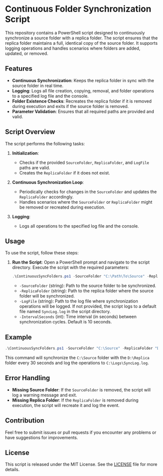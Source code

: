 # Continuous Folder Synchronization Script

This repository contains a PowerShell script designed to continuously synchronize a source folder with a replica folder. The script ensures that the replica folder maintains a full, identical copy of the source folder. It supports logging operations and handles scenarios where folders are added, updated, or removed.

## Features

- **Continuous Synchronization**: Keeps the replica folder in sync with the source folder in real time.
- **Logging**: Logs all file creation, copying, removal, and folder operations to a specified log file and the console.
- **Folder Existence Checks**: Recreates the replica folder if it is removed during execution and exits if the source folder is removed.
- **Parameter Validation**: Ensures that all required paths are provided and valid.

## Script Overview

The script performs the following tasks:

1. **Initialization**:
   - Checks if the provided `SourceFolder`, `ReplicaFolder`, and `LogFile` paths are valid.
   - Creates the `ReplicaFolder` if it does not exist.

2. **Continuous Synchronization Loop**:
   - Periodically checks for changes in the `SourceFolder` and updates the `ReplicaFolder` accordingly.
   - Handles scenarios where the `SourceFolder` or `ReplicaFolder` might be removed or recreated during execution.

3. **Logging**:
   - Logs all operations to the specified log file and the console.

## Usage

To use the script, follow these steps:

1. **Run the Script**:
   Open a PowerShell prompt and navigate to the script directory. Execute the script with the required parameters:

   ```powershell
   .\ContinuousSyncFolders.ps1 -SourceFolder "C:\Path\To\Source" -ReplicaFolder "C:\Path\To\Replica" -LogFile "C:\Path\To\LogFile.log" -IntervalSeconds 10
   ```

   - `-SourceFolder` (string): Path to the source folder to be synchronized.
   - `-ReplicaFolder` (string): Path to the replica folder where the source folder will be synchronized.
   - `-LogFile` (string): Path to the log file where synchronization operations will be logged. If not provided, the script logs to a default file named `SyncLog.log` in the script directory.
   - `-IntervalSeconds` (int): Time interval (in seconds) between synchronization cycles. Default is 10 seconds.

## Example

```powershell
.\ContinuousSyncFolders.ps1 -SourceFolder "C:\Source" -ReplicaFolder "D:\Replica" -LogFile "C:\Logs\SyncLog.log" -IntervalSeconds 30
```

This command will synchronize the `C:\Source` folder with the `D:\Replica` folder every 30 seconds and log the operations to `C:\Logs\SyncLog.log`.

## Error Handling

- **Missing Source Folder**: If the `SourceFolder` is removed, the script will log a warning message and exit.
- **Missing Replica Folder**: If the `ReplicaFolder` is removed during execution, the script will recreate it and log the event.

## Contribution

Feel free to submit issues or pull requests if you encounter any problems or have suggestions for improvements.

## License

This script is released under the MIT License. See the [LICENSE](LICENSE) file for more details.

